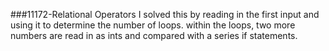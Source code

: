 ###11172-Relational Operators
I solved this by reading in the first input and using it to determine the
number of loops. within the loops, two more numbers are read in as ints and
compared with a series if statements.
